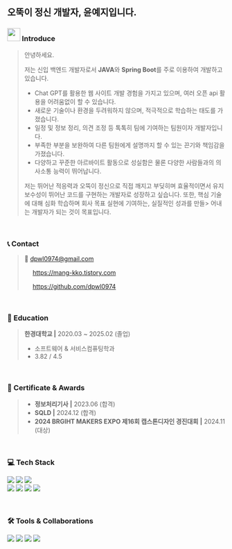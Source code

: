 ## 오뚝이 정신 개발자, 윤예지입니다. 


### <img src ="https://github.com/user-attachments/assets/a2bc83a5-8dd8-4d44-980f-385b04f6aaf1" width="30"> Introduce 

> 안녕하세요.
> 
> 저는 신입 백엔드 개발자로서 **JAVA**와 **Spring Boot**를 주로 이용하여 개발하고 있습니다.
> 
> - Chat GPT를 활용한 웹 사이트 개발 경험을 가지고 있으며, 여러 오픈 api 활용을 어려움없이 할 수 있습니다.
> - 새로운 기술이나 환경을 두려워하지 않으며, 적극적으로 학습하는 태도를 가졌습니다.
> - 일정 및 정보 정리, 의견 조정 등 톡톡히 팀에 기여하는 팀원이자 개발자입니다.
> - 부족한 부분을 보완하여 다른 팀원에게 설명까지 할 수 있는 끈기와 책임감을 가졌습니다.
> - 다양하고 꾸준한 아르바이트 활동으로 성실함은 물론 다양한 사람들과의 의사소통 능력이 뛰어납니다.
> 
> 저는 뛰어난 적응력과 오뚝이 정신으로 직접 깨지고 부딪히며 효율적이면서 유지보수성이 뛰어난 코드를 구현하는 개발자로 성장하고 싶습니다.  또한, 핵심 기술에 대해 심화 학습하며 회사 목표 실현에 기여하는, 실질적인 성과를 만들> 어내는 개발자가 되는 것이 목표입니다.

<br>

### 📞 Contact
>  📧 dpwl0974@gmail.com
> 
>  <img src = "https://github.com/user-attachments/assets/bdc3aa3a-03d3-4fa2-b184-5a175d39b576" width="15">  https://mang-kko.tistory.com
> 
>  <img src = "https://github.com/user-attachments/assets/971dee57-3460-47c1-9ebe-71e3ed833d0c" width="15"> https://github.com/dpwl0974

<br>

### 🏫 Education
>  **한경대학교 |** 2020.03 ~ 2025.02 (졸업)
>  * 소프트웨어 & 서비스컴퓨팅학과
>  *  3.82 / 4.5

<br>

### 🏅 Certificate & Awards
> - **정보처리기사** **|** 2023.06 (합격)
> - **SQLD |** 2024.12  (합격)
> - **2024 BRGIHT MAKERS EXPO 제16회 캡스톤디자인 경진대회** **|** 2024.11 (대상)

<br>

### 💻 Tech Stack
<img src="https://img.shields.io/badge/java-007396?style=for-the-badge&logo=OpenJDK&logoColor=white">  <img src="https://img.shields.io/badge/springboot-6DB33F?style=for-the-badge&logo=springboot&logoColor=white">  <img src="https://img.shields.io/badge/MySQL-4479A1?style=for-the-badge&logo=MySQL&logoColor=white">  
<img src="https://img.shields.io/badge/mariadb-003545?style=for-the-badge&logo=mariadb&logoColor=white">
<img src="https://img.shields.io/badge/Amazon%20EC2-FF9900?style=for-the-badge&logo=Amazon%20EC2&logoColor=white">  <img src="https://img.shields.io/badge/Node.js-339933?style=for-the-badge&logo=Node.js&logoColor=white">
<img src="https://img.shields.io/badge/mongodb-47A248?style=for-the-badge&logo=mongodb&logoColor=white">


<br>

### 🛠️ Tools & Collaborations
 <img src="https://img.shields.io/badge/figma-F24E1E?style=for-the-badge&logo=figma&logoColor=white">  <img src="https://img.shields.io/badge/github-181717?style=for-the-badge&logo=github&logoColor=white">
<img src="https://img.shields.io/badge/git-F05032?style=for-the-badge&logo=git&logoColor=white">  <img src="https://img.shields.io/badge/postman-FF6C37?style=for-the-badge&logo=postman&logoColor=white">


